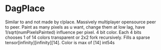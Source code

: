 # DagPlace
Similar to and not made by r/place. Massively multiplayer opensource peer to peer. Paint as many pixels as u want, change them at low lag, have 1/sqrt(numPixelsPainted) influence per pixel. 4 bit color. Each 4 bits chooses 1 of 14 colors transparent or 2x2 fork recursively. Fills a sparse tensor[infinity][infinity][14]. Color is max of [14] int54s
